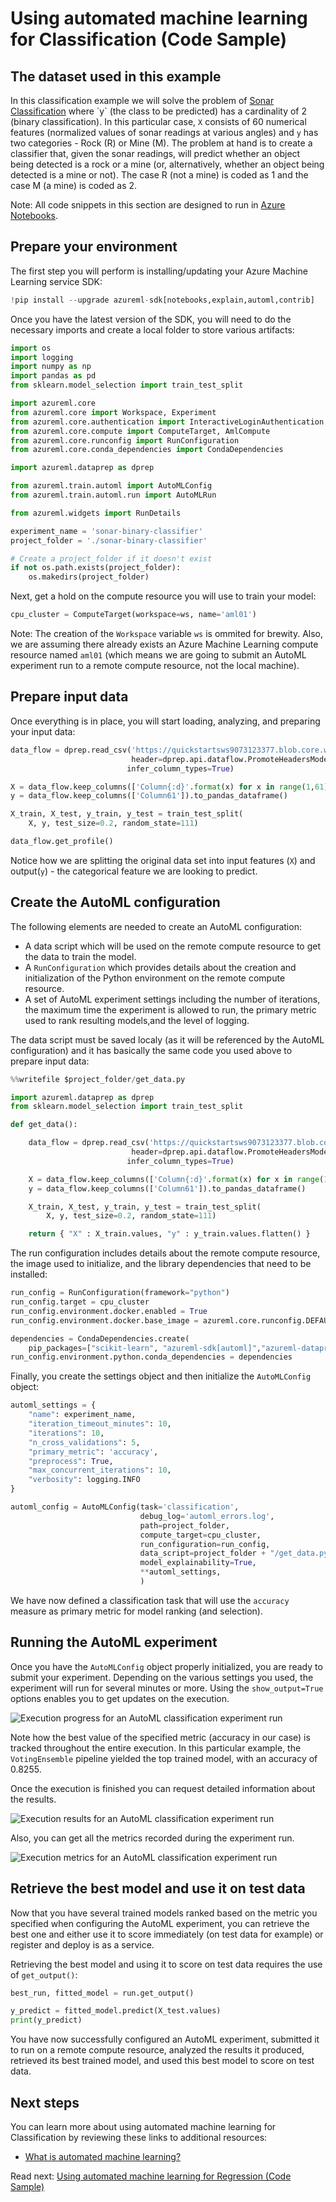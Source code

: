 # Using automated machine learning for Classification (Code Sample)


## The dataset used in this example

In this classification example we will solve the problem of [Sonar Classification](https://archive.ics.uci.edu/ml/datasets/Connectionist+Bench+(Sonar,+Mines+vs.+Rocks)) where `y` (the class to be predicted) has a cardinality of 2 (binary classification). In this particular case, `X` consists of 60 numerical features (normalized values of sonar readings at various angles) and `y` has two categories - Rock (R) or Mine (M). The problem at hand is to create a classifier that, given the sonar readings, will predict whether an object being detected is a rock or a mine (or, alternatively, whether an object being detected is a mine or not). The case R (not a mine) is coded as 1 and the case M (a mine) is coded as 2.

Note: All code snippets in this section are designed to run in [Azure Notebooks](https://notebooks.azure.com/).

## Prepare your environment

The first step you will perform is installing/updating your Azure Machine Learning service SDK:

```python
!pip install --upgrade azureml-sdk[notebooks,explain,automl,contrib]
```

Once you have the latest version of the SDK, you will need to do the necessary imports and create a local folder to store various artifacts:

```python
import os
import logging
import numpy as np
import pandas as pd
from sklearn.model_selection import train_test_split

import azureml.core
from azureml.core import Workspace, Experiment
from azureml.core.authentication import InteractiveLoginAuthentication
from azureml.core.compute import ComputeTarget, AmlCompute
from azureml.core.runconfig import RunConfiguration
from azureml.core.conda_dependencies import CondaDependencies

import azureml.dataprep as dprep

from azureml.train.automl import AutoMLConfig
from azureml.train.automl.run import AutoMLRun

from azureml.widgets import RunDetails

experiment_name = 'sonar-binary-classifier'
project_folder = './sonar-binary-classifier'

# Create a project_folder if it doesn't exist
if not os.path.exists(project_folder):
    os.makedirs(project_folder)
```

Next, get a hold on the compute resource you will use to train your model:

```python
cpu_cluster = ComputeTarget(workspace=ws, name='aml01')
```
Note: The creation of the `Workspace` variable `ws` is ommited for brewity. Also, we are assuming there already exists an Azure Machine Learning compute resource named `aml01` (which means we are going to submit an AutoML experiment run to a remote compute resource, not the local machine).

## Prepare input data

Once everything is in place, you will start loading, analyzing, and preparing your input data:

```python
data_flow = dprep.read_csv('https://quickstartsws9073123377.blob.core.windows.net/azureml-blobstore-0d1c4218-a5f9-418b-bf55-902b65277b85/sonar/sonar.all-data.csv', 
                           header=dprep.api.dataflow.PromoteHeadersMode.NONE,
                          infer_column_types=True)

X = data_flow.keep_columns(['Column{:d}'.format(x) for x in range(1,61)]).to_pandas_dataframe()
y = data_flow.keep_columns(['Column61']).to_pandas_dataframe()

X_train, X_test, y_train, y_test = train_test_split(
    X, y, test_size=0.2, random_state=111)

data_flow.get_profile()
```

Notice how we are splitting the original data set into input features (`X`) and output(`y`) - the categorical feature we are looking to predict.

## Create the AutoML configuration

The following elements are needed to create an AutoML configuration:
- A data script which will be used on the remote compute resource to get the data to train the model.
- A `RunConfiguration` which provides details about the creation and initialization of the Python environment on the remote compute resource.
- A set of AutoML experiment settings including the number of iterations, the maximum time the experiment is allowed to run, the primary metric used to rank resulting models,and  the level of logging.

The data script must be saved localy (as it will be referenced by the AutoML configuration) and it has basically the same code you used above to prepare input data:

```python
%%writefile $project_folder/get_data.py

import azureml.dataprep as dprep
from sklearn.model_selection import train_test_split

def get_data():

    data_flow = dprep.read_csv('https://quickstartsws9073123377.blob.core.windows.net/azureml-blobstore-0d1c4218-a5f9-418b-bf55-902b65277b85/sonar/sonar.all-data.csv', 
                           header=dprep.api.dataflow.PromoteHeadersMode.NONE,
                          infer_column_types=True)

    X = data_flow.keep_columns(['Column{:d}'.format(x) for x in range(1,61)]).to_pandas_dataframe()
    y = data_flow.keep_columns(['Column61']).to_pandas_dataframe()

    X_train, X_test, y_train, y_test = train_test_split(
        X, y, test_size=0.2, random_state=111)

    return { "X" : X_train.values, "y" : y_train.values.flatten() }
```

The run configuration includes details about the remote compute resource, the image used to initialize, and the library dependencies that need to be installed:

```python
run_config = RunConfiguration(framework="python")
run_config.target = cpu_cluster
run_config.environment.docker.enabled = True
run_config.environment.docker.base_image = azureml.core.runconfig.DEFAULT_CPU_IMAGE

dependencies = CondaDependencies.create(
    pip_packages=["scikit-learn", "azureml-sdk[automl]","azureml-dataprep", "azureml-explain-model"])
run_config.environment.python.conda_dependencies = dependencies
```

Finally, you create the settings object and then initialize the `AutoMLConfig` object:

```python
automl_settings = {
    "name": experiment_name,
    "iteration_timeout_minutes": 10,
    "iterations": 10,
    "n_cross_validations": 5,
    "primary_metric": 'accuracy',
    "preprocess": True,
    "max_concurrent_iterations": 10,
    "verbosity": logging.INFO
}

automl_config = AutoMLConfig(task='classification',
                             debug_log='automl_errors.log',
                             path=project_folder,
                             compute_target=cpu_cluster,
                             run_configuration=run_config,
                             data_script=project_folder + "/get_data.py",
                             model_explainability=True,
                             **automl_settings,
                             )
```
We have now defined a classification task that will use the `accuracy` measure as primary metric for model ranking (and selection).

## Running the AutoML experiment

Once you have the `AutoMLConfig` object properly initialized, you are ready to submit your experiment. Depending on the various settings you used, the experiment will run for several minutes or more. Using the `show_output=True` options enables you to get updates on the execution.

![Execution progress for an AutoML classification experiment run](./media/automl-classification-execution-progress.png)

Note how the best value of the specified metric (accuracy in our case) is tracked throughout the entire execution. In this particular example, the `VotingEnsemble` pipeline yielded the top trained model, with an accuracy of 0.8255.

Once the execution is finished you can request detailed information about the results.

![Execution results for an AutoML classification experiment run](./media/automl-classification-execution-results.png)

Also, you can get all the metrics recorded during the experiment run.

![Execution metrics for an AutoML classification experiment run](./media/automl-classification-execution-metrics.png)

## Retrieve the best model and use it on test data

Now that you have several trained models ranked based on the metric you specified when configuring the AutoML experiment, you can retrieve the best one and either use it to score immediately (on test data for example) or register and deploy is as a service.

Retrieving the best model and using it to score on test data requires the use of `get_output()`:

```python
best_run, fitted_model = run.get_output()

y_predict = fitted_model.predict(X_test.values)
print(y_predict)
```

You have now successfully configured an AutoML experiment, submitted it to run on a remote compute resource, analyzed the results it produced, retrieved its best trained model, and used this best model to score on test data.

## Next steps

You can learn more about using automated machine learning for Classification by reviewing these links to additional resources:

- [What is automated machine learning?](https://docs.microsoft.com/en-us/azure/machine-learning/service/concept-automated-ml)

Read next: [Using automated machine learning for Regression (Code Sample)](./automl-regression-code-sample.md)